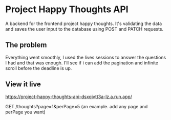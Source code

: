 # Project Happy Thoughts API

A backend for the frontend project happy thoughts. It's validating the data and saves the user input to the database using POST and PATCH requests. 

## The problem

Everything went smoothly, I used the lives sessions to answer the questions I had and that was enough. I'll see if i can add the pagination and infinite scroll before the deadline is up. 

## View it live

https://project-happy-thoughts-api-dsxqivtt3a-lz.a.run.app/

GET 
/thoughts?page=1&perPage=5 (an example. add any page and perPage you want) 
